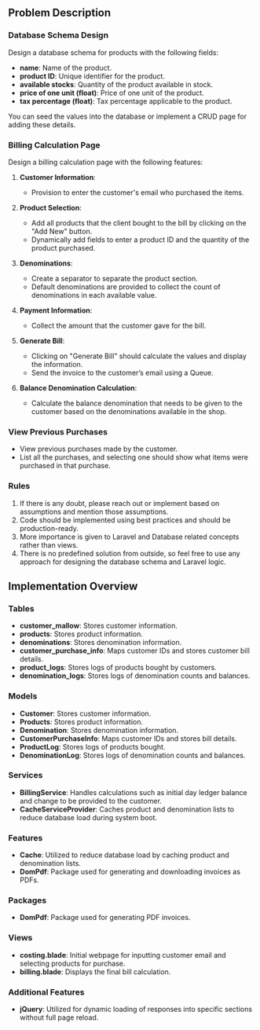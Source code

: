 ## Problem Description

### Database Schema Design

Design a database schema for products with the following fields:

- **name**: Name of the product.
- **product ID**: Unique identifier for the product.
- **available stocks**: Quantity of the product available in stock.
- **price of one unit (float)**: Price of one unit of the product.
- **tax percentage (float)**: Tax percentage applicable to the product.

You can seed the values into the database or implement a CRUD page for adding these details.

### Billing Calculation Page

Design a billing calculation page with the following features:

1. **Customer Information**:
   - Provision to enter the customer's email who purchased the items.

2. **Product Selection**:
   - Add all products that the client bought to the bill by clicking on the "Add New" button.
   - Dynamically add fields to enter a product ID and the quantity of the product purchased.

3. **Denominations**:
   - Create a separator to separate the product section.
   - Default denominations are provided to collect the count of denominations in each available value.

4. **Payment Information**:
   - Collect the amount that the customer gave for the bill.

5. **Generate Bill**:
   - Clicking on "Generate Bill" should calculate the values and display the information.
   - Send the invoice to the customer’s email using a Queue.

6. **Balance Denomination Calculation**:
   - Calculate the balance denomination that needs to be given to the customer based on the denominations available in the shop.

### View Previous Purchases

- View previous purchases made by the customer.
- List all the purchases, and selecting one should show what items were purchased in that purchase.

### Rules

1. If there is any doubt, please reach out or implement based on assumptions and mention those assumptions.
2. Code should be implemented using best practices and should be production-ready.
3. More importance is given to Laravel and Database related concepts rather than views.
4. There is no predefined solution from outside, so feel free to use any approach for designing the database schema and Laravel logic.


## Implementation Overview

### Tables

- **customer_mallow**: Stores customer information.
- **products**: Stores product information.
- **denominations**: Stores denomination information.
- **customer_purchase_info**: Maps customer IDs and stores customer bill details.
- **product_logs**: Stores logs of products bought by customers.
- **denomination_logs**: Stores logs of denomination counts and balances.

### Models

- **Customer**: Stores customer information.
- **Products**: Stores product information.
- **Denomination**: Stores denomination information.
- **CustomerPurchaseInfo**: Maps customer IDs and stores bill details.
- **ProductLog**: Stores logs of products bought.
- **DenominationLog**: Stores logs of denomination counts and balances.

### Services

- **BillingService**: Handles calculations such as initial day ledger balance and change to be provided to the customer.
- **CacheServiceProvider**: Caches product and denomination lists to reduce database load during system boot.

### Features

- **Cache**: Utilized to reduce database load by caching product and denomination lists.
- **DomPdf**: Package used for generating and downloading invoices as PDFs.

### Packages

- **DomPdf**: Package used for generating PDF invoices.

### Views

- **costing.blade**: Initial webpage for inputting customer email and selecting products for purchase.
- **billing.blade**: Displays the final bill calculation.

### Additional Features

- **jQuery**: Utilized for dynamic loading of responses into specific sections without full page reload.
